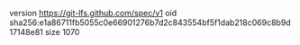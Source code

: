 version https://git-lfs.github.com/spec/v1
oid sha256:e1a86711fb5055c0e66901276b7d2c843554bf5f1dab218c069c8b9d17148e81
size 1070
